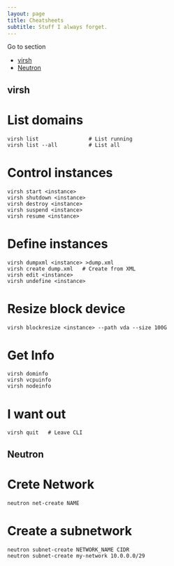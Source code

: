 ```yaml
---
layout: page
title: Cheatsheets
subtitle: Stuff I always forget.
---
```


Go to section
* [virsh](#virsh)  
* [Neutron](#neutron)

## virsh

# List domains

~~~
virsh list                # List running
virsh list --all          # List all
~~~

# Control instances

~~~
virsh start <instance>
virsh shutdown <instance>
virsh destroy <instance>
virsh suspend <instance>
virsh resume <instance>
~~~


# Define instances

~~~
virsh dumpxml <instance> >dump.xml
virsh create dump.xml   # Create from XML
virsh edit <instance>
virsh undefine <instance>
~~~

# Resize block device

~~~
virsh blockresize <instance> --path vda --size 100G
~~~

# Get Info

~~~
virsh dominfo
virsh vcpuinfo
virsh nodeinfo
~~~

# I want out

~~~
virsh quit   # Leave CLI
~~~



## Neutron

# Crete Network

~~~
neutron net-create NAME
~~~

# Create a subnetwork

~~~
neutron subnet-create NETWORK_NAME CIDR
neutron subnet-create my-network 10.0.0.0/29
~~~

